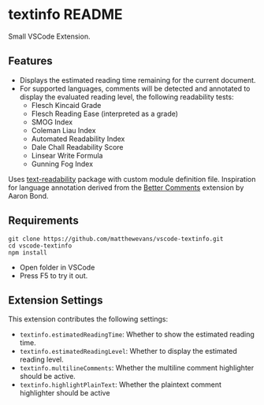 # textinfo README

Small VSCode Extension.

## Features

- Displays the estimated reading time remaining for the current document. 
- For supported languages, comments will be detected and annotated to display the evaluated reading level, the following readability tests:
  - Flesch Kincaid Grade
  - Flesch Reading Ease (interpreted as a grade)
  - SMOG Index
  - Coleman Liau Index
  - Automated Readability Index
  - Dale Chall Readability Score
  - Linsear Write Formula
  - Gunning Fog Index

Uses [text-readability](https://github.com/clearnote01/readability) package with custom module definition file.
Inspiration for language annotation derived from the [Better Comments](https://github.com/aaron-bond/better-comments) extension by Aaron Bond.

## Requirements

~~~
git clone https://github.com/matthewevans/vscode-textinfo.git
cd vscode-textinfo
npm install
~~~

* Open folder in VSCode
* Press F5 to try it out.

## Extension Settings

This extension contributes the following settings:

* `textinfo.estimatedReadingTime`: Whether to show the estimated reading time.
* `textinfo.estimatedReadingLevel`: Whether to display the estimated reading level.
* `textinfo.multilineComments`: Whether the multiline comment highlighter should be active.
* `textinfo.highlightPlainText`: Whether the plaintext comment highlighter should be active


